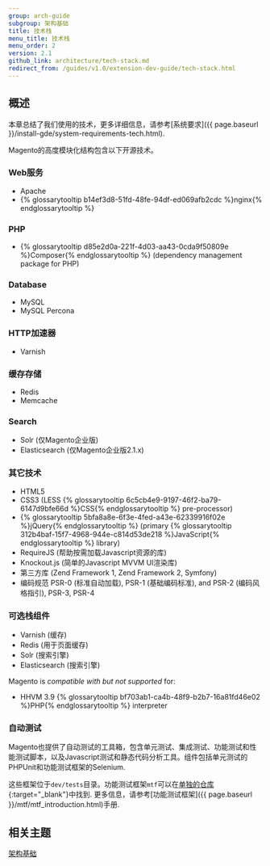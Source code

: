 ```yaml
---
group: arch-guide
subgroup: 架构基础
title: 技术栈
menu_title: 技术栈
menu_order: 2
version: 2.1
github_link: architecture/tech-stack.md
redirect_from: /guides/v1.0/extension-dev-guide/tech-stack.html
---
```


## 概述

 本章总结了我们使用的技术，更多详细信息，请参考[系统要求]({{ page.baseurl }}/install-gde/system-requirements-tech.html).

Magento的高度模块化结构包含以下开源技术。

### Web服务

*	Apache
*	{% glossarytooltip b14ef3d8-51fd-48fe-94df-ed069afb2cdc %}nginx{% endglossarytooltip %}

### PHP

*	{% glossarytooltip d85e2d0a-221f-4d03-aa43-0cda9f50809e %}Composer{% endglossarytooltip %} (dependency management package for PHP)

### Database

*	MySQL
*	MySQL Percona

### HTTP加速器

*	Varnish

### 缓存存储

*	Redis
*	Memcache

### Search

* Solr (仅Magento企业版)
* Elasticsearch (仅Magento企业版2.1.x)

### 其它技术

*	HTML5
*	CSS3 (LESS {% glossarytooltip 6c5cb4e9-9197-46f2-ba79-6147d9bfe66d %}CSS{% endglossarytooltip %} pre-processor)
*	{% glossarytooltip 5bfa8a8e-6f3e-4fed-a43e-62339916f02e %}jQuery{% endglossarytooltip %} (primary {% glossarytooltip 312b4baf-15f7-4968-944e-c814d53de218 %}JavaScript{% endglossarytooltip %} library)
*	RequireJS (帮助按需加载Javascript资源的库)
*	Knockout.js (简单的Javascript MVVM UI渲染库)
*	第三方库 (Zend Framework 1, Zend Framework 2, Symfony)
*	编码规范 PSR-0 (标准自动加载), PSR-1 (基础编码标准), and PSR-2 (编码风格指引), PSR-3, PSR-4

### 可选栈组件

*	Varnish (缓存)
*	Redis (用于页面缓存)
*	Solr (搜索引擎)
*	Elasticsearch (搜索引擎)

Magento is *compatible with but not supported* for:

*	HHVM 3.9 {% glossarytooltip bf703ab1-ca4b-48f9-b2b7-16a81fd46e02 %}PHP{% endglossarytooltip %} interpreter

### 自动测试

Magento也提供了自动测试的工具箱，包含单元测试、集成测试、功能测试和性能测试脚本，以及Javascript测试和静态代码分析工具。组件包括单元测试的PHPUnit和功能测试框架的Selenium.

这些框架位于`dev/tests`目录。功能测试框架`mtf`可以在[单独的仓库](https://github.com/magento/mtf){:target="_blank"}中找到.
更多信息，请参考[功能测试框架]({{ page.baseurl }}/mtf/mtf_introduction.html)手册.

## 相关主题
<a href="{{ page.baseurl }}/architecture/archi_perspectives/ABasics_intro.html">架构基础</a>
